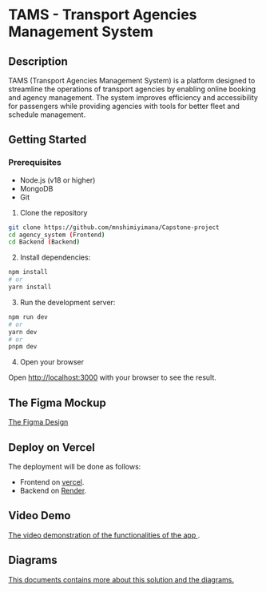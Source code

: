 # TAMS - Transport Agencies Management System

## Description

TAMS (Transport Agencies Management System) is a platform designed to streamline the operations of transport agencies by enabling online booking and agency management. The system improves efficiency and accessibility for passengers while providing agencies with tools for better fleet and schedule management.

## Getting Started

### Prerequisites

- Node.js (v18 or higher)
- MongoDB
- Git

1. Clone the repository
```bash
git clone https://github.com/mnshimiyimana/Capstone-project
cd agency_system (Frontend)
cd Backend (Backend)
```

2. Install dependencies:

```bash
npm install
# or
yarn install

```

3. Run the development server:

```bash
npm run dev
# or
yarn dev
# or
pnpm dev

```

4. Open your browser

Open [http://localhost:3000](http://localhost:3000) with your browser to see the result.



## The Figma Mockup
[ The Figma Design](https://www.figma.com/design/5SRZjQWpoCjwKKEMFl5Bh0/Agencies-Management-System?node-id=5-293&t=1eySzK1MvcRmY3u4-0)



## Deploy on Vercel

The deployment will be done as follows:

- Frontend on [vercel](http://tams-project.vercel.app/).
- Backend on [Render](https://tams-project.onrender.com/).


## Video Demo
[The video demonstration of the functionalities of the app ](https://drive.google.com/drive/folders/1cf1LgthPSMHHpU96jdYx_oc9J65z2uyv?usp=sharing).

## Diagrams
[This documents contains more about this solution and the diagrams.]()
